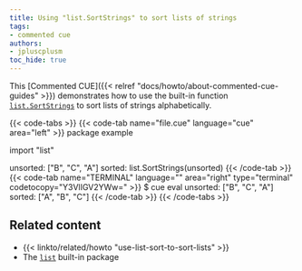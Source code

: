 ```yaml
---
title: Using "list.SortStrings" to sort lists of strings
tags:
- commented cue
authors:
- jpluscplusm
toc_hide: true
---
```


This [Commented CUE]({{< relref "docs/howto/about-commented-cue-guides" >}})
demonstrates how to use the built-in function
[`list.SortStrings`](https://pkg.go.dev/cuelang.org/go/pkg/list#SortStrings)
to sort lists of strings alphabetically.

<!--more-->

{{< code-tabs >}}
{{< code-tab name="file.cue" language="cue" area="left" >}}
package example

import "list"

unsorted: ["B", "C", "A"]
sorted: list.SortStrings(unsorted)
{{< /code-tab >}}
{{< code-tab name="TERMINAL" language="" area="right" type="terminal" codetocopy="Y3VlIGV2YWw=" >}}
$ cue eval
unsorted: ["B", "C", "A"]
sorted: ["A", "B", "C"]
{{< /code-tab >}}
{{< /code-tabs >}}

## Related content

- {{< linkto/related/howto "use-list-sort-to-sort-lists" >}}
- The [`list`](https://pkg.go.dev/cuelang.org/go/pkg/list) built-in package
